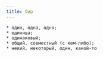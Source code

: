 ```yaml
---
title: бир
---
```


    * один, одна, одно;
    * единица;
    * одинаковый;
    * общий, совместный (с кем-либо);
    * некий, некоторый, один, какой-то
